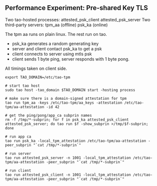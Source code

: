 Performance Experiment: Pre-shared Key TLS
------------------------------------------

Two tao-hosted processes:
 attested_psk_client
 attested_psk_server
Two third-party servers:
 tpm_aa (offline)
 psk_ka (online)

The tpm aa runs on plain linux. The rest run on tao.
 - psk_ka generates a random generating key
 - server and client contact psk_ka to get a psk
 - client connects to server using mtls psk
 - client sends 1 byte ping, server responds with 1 byte pong.

All timings taken on client side.

    export TAO_DOMAIN=/etc/tao-tpm

    # start tao host
    sudo tao host -tao_domain $TAO_DOMAIN start -hosting process

    # make sure there is a domain-signed attestation for tpm
    tao run tpm_aa -keys /etc/tao-tpm/aa_keys -attestation /etc/tao-tpm/aa-attestation -id 42

    # get the ping/pong/app_ca subprin names
    rm -f /tmp/*-subprin; for f in psk_ka attested_psk_client attested_psk_server; do tao run $f -show_subprin >/tmp/$f-subprin; done

    # run app ca
    tao run psk_ka -local_tpm_attestation /etc/tao-tpm/aa-attestation -peer_subprin "`cat /tmp/*-subprin`"

    # run server
    tao run attested_psk_server -n 1001 -local_tpm_attestation /etc/tao-tpm/aa-attestation -peer_subprin "`cat /tmp/*-subprin`"

    # run client
    tao run attested_psk_client -n 1001 -local_tpm_attestation /etc/tao-tpm/aa-attestation -peer_subprin "`cat /tmp/*-subprin`"

